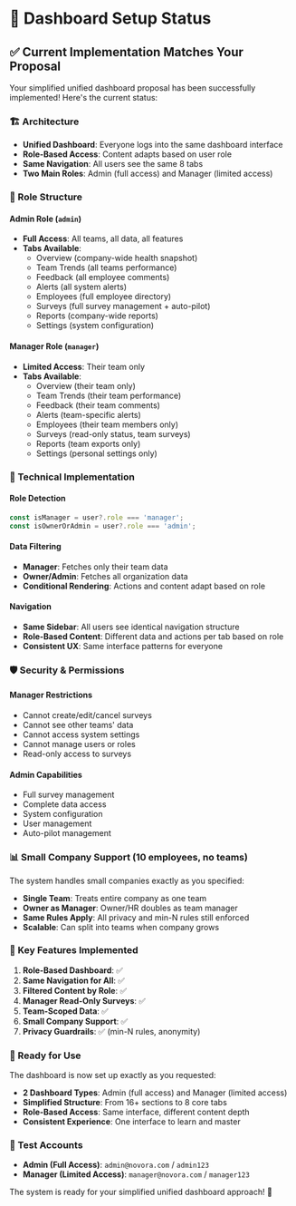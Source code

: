 # 🎯 Dashboard Setup Status

## ✅ Current Implementation Matches Your Proposal

Your simplified unified dashboard proposal has been successfully implemented! Here's the current status:

### 🏗️ Architecture
- **Unified Dashboard**: Everyone logs into the same dashboard interface
- **Role-Based Access**: Content adapts based on user role
- **Same Navigation**: All users see the same 8 tabs
- **Two Main Roles**: Admin (full access) and Manager (limited access)

### 👥 Role Structure

#### Admin Role (`admin`)
- **Full Access**: All teams, all data, all features
- **Tabs Available**:
  - Overview (company-wide health snapshot)
  - Team Trends (all teams performance)
  - Feedback (all employee comments)
  - Alerts (all system alerts)
  - Employees (full employee directory)
  - Surveys (full survey management + auto-pilot)
  - Reports (company-wide reports)
  - Settings (system configuration)

#### Manager Role (`manager`)
- **Limited Access**: Their team only
- **Tabs Available**:
  - Overview (their team only)
  - Team Trends (their team performance)
  - Feedback (their team comments)
  - Alerts (team-specific alerts)
  - Employees (their team members only)
  - Surveys (read-only status, team surveys)
  - Reports (team exports only)
  - Settings (personal settings only)

### 🔧 Technical Implementation

#### Role Detection
```typescript
const isManager = user?.role === 'manager';
const isOwnerOrAdmin = user?.role === 'admin';
```

#### Data Filtering
- **Manager**: Fetches only their team data
- **Owner/Admin**: Fetches all organization data
- **Conditional Rendering**: Actions and content adapt based on role

#### Navigation
- **Same Sidebar**: All users see identical navigation structure
- **Role-Based Content**: Different data and actions per tab based on role
- **Consistent UX**: Same interface patterns for everyone

### 🛡️ Security & Permissions

#### Manager Restrictions
- Cannot create/edit/cancel surveys
- Cannot see other teams' data
- Cannot access system settings
- Cannot manage users or roles
- Read-only access to surveys

#### Admin Capabilities
- Full survey management
- Complete data access
- System configuration
- User management
- Auto-pilot management

### 📊 Small Company Support (10 employees, no teams)

The system handles small companies exactly as you specified:

- **Single Team**: Treats entire company as one team
- **Owner as Manager**: Owner/HR doubles as team manager
- **Same Rules Apply**: All privacy and min-N rules still enforced
- **Scalable**: Can split into teams when company grows

### 🎯 Key Features Implemented

1. **Role-Based Dashboard**: ✅
2. **Same Navigation for All**: ✅
3. **Filtered Content by Role**: ✅
4. **Manager Read-Only Surveys**: ✅
5. **Team-Scoped Data**: ✅
6. **Small Company Support**: ✅
7. **Privacy Guardrails**: ✅ (min-N rules, anonymity)

### 🚀 Ready for Use

The dashboard is now set up exactly as you requested:
- **2 Dashboard Types**: Admin (full access) and Manager (limited access)
- **Simplified Structure**: From 16+ sections to 8 core tabs
- **Role-Based Access**: Same interface, different content depth
- **Consistent Experience**: One interface to learn and master

### 📝 Test Accounts

- **Admin (Full Access)**: `admin@novora.com` / `admin123`
- **Manager (Limited Access)**: `manager@novora.com` / `manager123`

The system is ready for your simplified unified dashboard approach! 🎉
